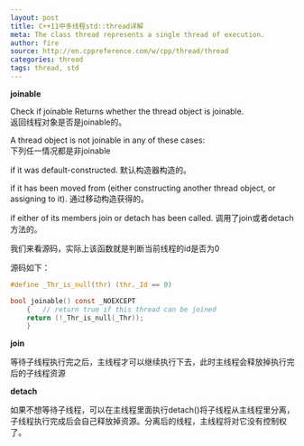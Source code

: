 ```yaml
---
layout: post
title: C++11中多线程std::thread详解
meta: The class thread represents a single thread of execution.
author: fire
source: http://en.cppreference.com/w/cpp/thread/thread
categories: thread 
tags: thread, std
---
```


**joinable**

Check if joinable Returns whether the thread object is joinable.  
返回线程对象是否是joinable的。

A thread object is not joinable in any of these cases:  
下列任一情况都是非joinable

if it was default-constructed.
默认构造器构造的。

if it has been moved from (either constructing another thread object, or assigning to it).
通过移动构造获得的。

if either of its members join or detach has been called.
调用了join或者detach方法的。

我们来看源码，实际上该函数就是判断当前线程的id是否为0

源码如下：

```c
#define _Thr_is_null(thr) (thr._Id == 0)

bool joinable() const _NOEXCEPT
	{	// return true if this thread can be joined
	return (!_Thr_is_null(_Thr));
	}
```

**join**

等待子线程执行完之后，主线程才可以继续执行下去，此时主线程会释放掉执行完后的子线程资源

**detach**

如果不想等待子线程，可以在主线程里面执行detach()将子线程从主线程里分离，子线程执行完成后会自己释放掉资源。分离后的线程，主线程将对它没有控制权了。